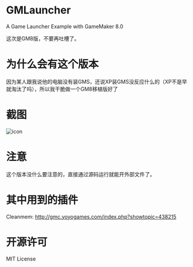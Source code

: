 # GMLauncher

A Game Launcher Example with GameMaker 8.0

这次是GM8版，不要再吐槽了。

# 为什么会有这个版本

因为某人跟我说他的电脑没有装GMS，还说XP装GMS没反应什么的（XP不是早就淘汰了吗），所以我干脆做一个GM8移植版好了

# 截图

![icon](http://pic.yupoo.com/liaronce/FLgrkQXe/xnRt8.png)

# 注意

这个版本没什么要注意的，直接通过源码运行就能开外部文件了。

# 其中用到的插件

Cleanmem:
http://gmc.yoyogames.com/index.php?showtopic=438215

# 开源许可

MIT License
